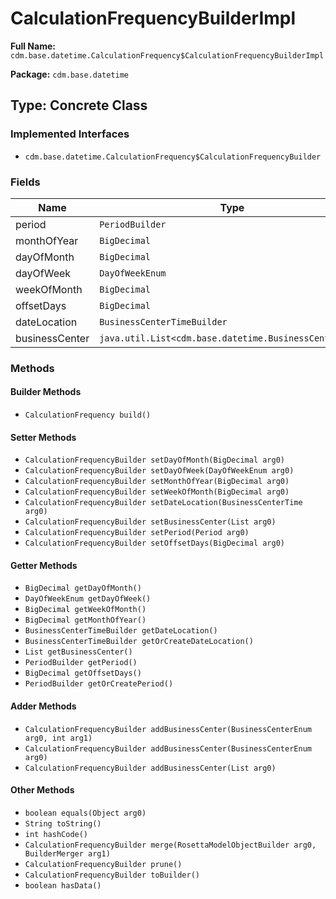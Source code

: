 # CalculationFrequencyBuilderImpl

**Full Name:** `cdm.base.datetime.CalculationFrequency$CalculationFrequencyBuilderImpl`

**Package:** `cdm.base.datetime`

## Type: Concrete Class

### Implemented Interfaces

- `cdm.base.datetime.CalculationFrequency$CalculationFrequencyBuilder`

### Fields

| Name | Type | Description |
|------|------|-------------|
| period | `PeriodBuilder` |  |
| monthOfYear | `BigDecimal` |  |
| dayOfMonth | `BigDecimal` |  |
| dayOfWeek | `DayOfWeekEnum` |  |
| weekOfMonth | `BigDecimal` |  |
| offsetDays | `BigDecimal` |  |
| dateLocation | `BusinessCenterTimeBuilder` |  |
| businessCenter | `java.util.List<cdm.base.datetime.BusinessCenterEnum>` |  |

### Methods

#### Builder Methods

- `CalculationFrequency build()`

#### Setter Methods

- `CalculationFrequencyBuilder setDayOfMonth(BigDecimal arg0)`
- `CalculationFrequencyBuilder setDayOfWeek(DayOfWeekEnum arg0)`
- `CalculationFrequencyBuilder setMonthOfYear(BigDecimal arg0)`
- `CalculationFrequencyBuilder setWeekOfMonth(BigDecimal arg0)`
- `CalculationFrequencyBuilder setDateLocation(BusinessCenterTime arg0)`
- `CalculationFrequencyBuilder setBusinessCenter(List arg0)`
- `CalculationFrequencyBuilder setPeriod(Period arg0)`
- `CalculationFrequencyBuilder setOffsetDays(BigDecimal arg0)`

#### Getter Methods

- `BigDecimal getDayOfMonth()`
- `DayOfWeekEnum getDayOfWeek()`
- `BigDecimal getWeekOfMonth()`
- `BigDecimal getMonthOfYear()`
- `BusinessCenterTimeBuilder getDateLocation()`
- `BusinessCenterTimeBuilder getOrCreateDateLocation()`
- `List getBusinessCenter()`
- `PeriodBuilder getPeriod()`
- `BigDecimal getOffsetDays()`
- `PeriodBuilder getOrCreatePeriod()`

#### Adder Methods

- `CalculationFrequencyBuilder addBusinessCenter(BusinessCenterEnum arg0, int arg1)`
- `CalculationFrequencyBuilder addBusinessCenter(BusinessCenterEnum arg0)`
- `CalculationFrequencyBuilder addBusinessCenter(List arg0)`

#### Other Methods

- `boolean equals(Object arg0)`
- `String toString()`
- `int hashCode()`
- `CalculationFrequencyBuilder merge(RosettaModelObjectBuilder arg0, BuilderMerger arg1)`
- `CalculationFrequencyBuilder prune()`
- `CalculationFrequencyBuilder toBuilder()`
- `boolean hasData()`

